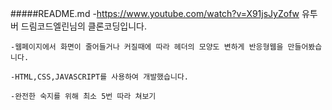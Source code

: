 #####README.md
	-https://www.youtube.com/watch?v=X91jsJyZofw 유투버 드림코드엘린님의 클론코딩입니다.

	-웹페이지에서 화면이 줄어들거나 커질때에 따라 헤더의 모양도 변하게 반응형웹을 만들어봤습니다.

	-HTML,CSS,JAVASCRIPT를 사용하여 개발했습니다.

	-완전한 숙지를 위해 최소 5번 따라 쳐보기
